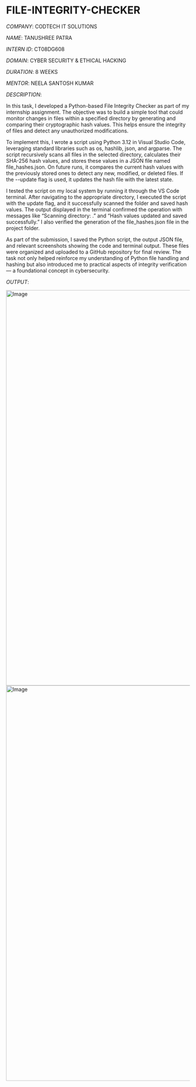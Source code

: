 # FILE-INTEGRITY-CHECKER

*COMPANY*: CODTECH IT SOLUTIONS

*NAME*: TANUSHREE PATRA

*INTERN ID*: CT08DG608

*DOMAIN*: CYBER SECURITY & ETHICAL HACKING

*DURATION*: 8 WEEKS

*MENTOR*: NEELA SANTOSH KUMAR

*DESCRIPTION*: 

In this task, I developed a Python-based File Integrity Checker as part of my internship assignment. The objective was to build a simple tool that could monitor changes in files within a specified directory by generating and comparing their cryptographic hash values. This helps ensure the integrity of files and detect any unauthorized modifications.

To implement this, I wrote a script using Python 3.12 in Visual Studio Code, leveraging standard libraries such as os, hashlib, json, and argparse. The script recursively scans all files in the selected directory, calculates their SHA-256 hash values, and stores these values in a JSON file named file_hashes.json. On future runs, it compares the current hash values with the previously stored ones to detect any new, modified, or deleted files. If the --update flag is used, it updates the hash file with the latest state.

I tested the script on my local system by running it through the VS Code terminal. After navigating to the appropriate directory, I executed the script with the update flag, and it successfully scanned the folder and saved hash values. The output displayed in the terminal confirmed the operation with messages like “Scanning directory: .” and “Hash values updated and saved successfully.” I also verified the generation of the file_hashes.json file in the project folder.

As part of the submission, I saved the Python script, the output JSON file, and relevant screenshots showing the code and terminal output. These files were organized and uploaded to a GitHub repository for final review. The task not only helped reinforce my understanding of Python file handling and hashing but also introduced me to practical aspects of integrity verification — a foundational concept in cybersecurity.

*OUTPUT*: 

<img width="1920" height="1080" alt="Image" src="https://github.com/user-attachments/assets/60b1f793-68c4-41b7-b88b-1bb531d861e0" />

<img width="1920" height="1080" alt="Image" src="https://github.com/user-attachments/assets/f888f4d7-5068-41c7-8fe2-acc819ca937e" />
